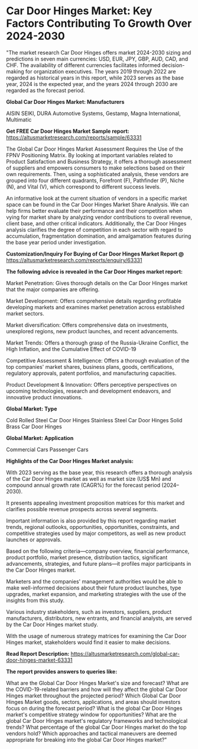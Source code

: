 <h1>Car Door Hinges Market: Key Factors Contributing To Growth Over 2024-2030 </h1>

"The market research Car Door Hinges offers market 2024-2030 sizing and predictions in seven main currencies: USD, EUR, JPY, GBP, AUD, CAD, and CHF. The availability of different currencies facilitates informed decision-making for organization executives. The years 2019 through 2022 are regarded as historical years in this report, while 2023 serves as the base year, 2024 is the expected year, and the years 2024 through 2030 are regarded as the forecast period.

<b>Global Car Door Hinges Market: Manufacturers</b>

AISIN SEIKI, DURA Automotive Systems, Gestamp, Magna International, Multimatic

<b>Get FREE Car Door Hinges Market Sample report:</b> <a href="https://altusmarketresearch.com/reports/sample/63331">https://altusmarketresearch.com/reports/sample/63331</a>

The Global Car Door Hinges Market Assessment Requires the Use of the FPNV Positioning Matrix. By looking at important variables related to Product Satisfaction and Business Strategy, it offers a thorough assessment of suppliers and empowers consumers to make selections based on their own requirements. Then, using a sophisticated analysis, these vendors are grouped into four different quadrants, Forefront (F), Pathfinder (P), Niche (N), and Vital (V), which correspond to different success levels.

An informative look at the current situation of vendors in a specific market space can be found in the Car Door Hinges Market Share Analysis. We can help firms better evaluate their performance and their competition when vying for market share by analyzing vendor contributions to overall revenue, client base, and other critical indicators. Additionally, the Car Door Hinges analysis clarifies the degree of competition in each sector with regard to accumulation, fragmentation domination, and amalgamation features during the base year period under investigation.

<b>Customization/Inquiry For Buying of Car Door Hinges Market Report @</b> <a href="https://altusmarketresearch.com/reports/enquiry/63331">https://altusmarketresearch.com/reports/enquiry/63331</a>

<b>The following advice is revealed in the Car Door Hinges market report:</b>

Market Penetration: Gives thorough details on the Car Door Hinges market that the major companies are offering.

Market Development: Offers comprehensive details regarding profitable developing markets and examines market penetration across established market sectors.

Market diversification: Offers comprehensive data on investments, unexplored regions, new product launches, and recent advancements.

Market Trends: Offers a thorough grasp of the Russia-Ukraine Conflict, the High Inflation, and the Cumulative Effect of COVID-19

Competitive Assessment & Intelligence: Offers a thorough evaluation of the top companies' market shares, business plans, goods, certifications, regulatory approvals, patent portfolios, and manufacturing capacities.

Product Development & Innovation: Offers perceptive perspectives on upcoming technologies, research and development endeavors, and innovative product innovations.

<b>Global Market: Type</b>

Cold Rolled Steel Car Door Hinges
Stainless Steel Car Door Hinges
Solid Brass Car Door Hinges

<b>Global Market: Application</b>

Commercial Cars
Passenger Cars


<b>Highlights of the Car Door Hinges Market analysis:</b>

With 2023 serving as the base year, this research offers a thorough analysis of the Car Door Hinges market as well as market size (US$ Mn) and compound annual growth rate (CAGR%) for the forecast period (2024–2030).

It presents appealing investment proposition matrices for this market and clarifies possible revenue prospects across several segments.

Important information is also provided by this report regarding market trends, regional outlooks, opportunities, opportunities, constraints, and competitive strategies used by major competitors, as well as new product launches or approvals.

Based on the following criteria—company overview, financial performance, product portfolio, market presence, distribution tactics, significant advancements, strategies, and future plans—it profiles major participants in the Car Door Hinges market.

Marketers and the companies' management authorities would be able to make well-informed decisions about their future product launches, type upgrades, market expansion, and marketing strategies with the use of the insights from this study.

Various industry stakeholders, such as investors, suppliers, product manufacturers, distributors, new entrants, and financial analysts, are served by the Car Door Hinges market study.

With the usage of numerous strategy matrices for examining the Car Door Hinges market, stakeholders would find it easier to make decisions.

<b>Read Report Description:</b> <a href="https://altusmarketresearch.com/global-car-door-hinges-market-63331">https://altusmarketresearch.com/global-car-door-hinges-market-63331</a>

<b>The report provides answers to queries like:</b>

What are the Global Car Door Hinges Market's size and forecast?
What are the COVID-19-related barriers and how will they affect the global Car Door Hinges market throughout the projected period?
Which Global Car Door Hinges Market goods, sectors, applications, and areas should investors focus on during the forecast period?
What is the global Car Door Hinges market's competitive strategy window for opportunities?
What are the global Car Door Hinges market's regulatory frameworks and technological trends?
What percentage of the global Car Door Hinges market do the top vendors hold?
Which approaches and tactical maneuvers are deemed appropriate for breaking into the global Car Door Hinges market?"
